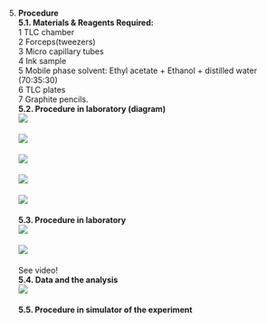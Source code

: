 5. <b>Procedure</b> </br>
<b>5.1. Materials & Reagents Required: </b></br>
1	TLC chamber </br>
2	Forceps(tweezers)</br>
3	Micro capillary tubes</br>
4	Ink sample </br>
5	Mobile phase solvent: Ethyl acetate + Ethanol + distilled water (70:35:30)</br>
6	TLC plates</br>
7	Graphite pencils.</br>
<b>5.2. Procedure in laboratory (diagram)</b></br>
<centre><Img src ="!img](2-2.png)"></centre><br></br>
<centre><Img src ="![img](3-1.png)"></centre><br></br>
<centre><Img src ="![img](4-1.png)"></centre><br></br>
<centre><Img src ="![img](5-1.png)"></centre><br></br>
<centre><Img src ="![img](6-1.png))"></centre><br></br>
<b>5.3. Procedure in laboratory</b></br>
<centre><Img src ="![img](7-1.jpg)"></centre><br></br>
<centre><Img src ="![img](8-1.jpg)"></centre><br></br>
<centre>See video!</ccentre> </br>
<b>5.4. Data and the analysis</b></br>
<centre><Img src ="![img](9-1.png)"></centre><br></br>
<b>5.5. Procedure in simulator of the experiment</b></br>